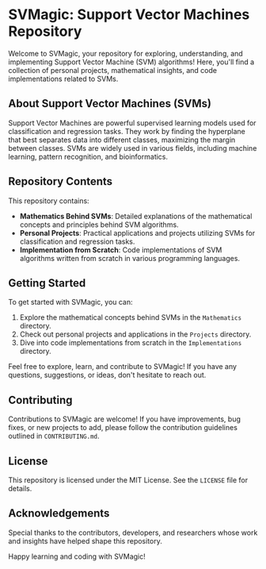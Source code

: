 # SVMagic: Support Vector Machines Repository

Welcome to SVMagic, your repository for exploring, understanding, and implementing Support Vector Machine (SVM) algorithms! Here, you'll find a collection of personal projects, mathematical insights, and code implementations related to SVMs.

## About Support Vector Machines (SVMs)

Support Vector Machines are powerful supervised learning models used for classification and regression tasks. They work by finding the hyperplane that best separates data into different classes, maximizing the margin between classes. SVMs are widely used in various fields, including machine learning, pattern recognition, and bioinformatics.

## Repository Contents

This repository contains:

- **Mathematics Behind SVMs**: Detailed explanations of the mathematical concepts and principles behind SVM algorithms.
- **Personal Projects**: Practical applications and projects utilizing SVMs for classification and regression tasks.
- **Implementation from Scratch**: Code implementations of SVM algorithms written from scratch in various programming languages.

## Getting Started

To get started with SVMagic, you can:

1. Explore the mathematical concepts behind SVMs in the `Mathematics` directory.
2. Check out personal projects and applications in the `Projects` directory.
3. Dive into code implementations from scratch in the `Implementations` directory.

Feel free to explore, learn, and contribute to SVMagic! If you have any questions, suggestions, or ideas, don't hesitate to reach out.

## Contributing

Contributions to SVMagic are welcome! If you have improvements, bug fixes, or new projects to add, please follow the contribution guidelines outlined in `CONTRIBUTING.md`.

## License

This repository is licensed under the MIT License. See the `LICENSE` file for details.

## Acknowledgements

Special thanks to the contributors, developers, and researchers whose work and insights have helped shape this repository.

Happy learning and coding with SVMagic!
